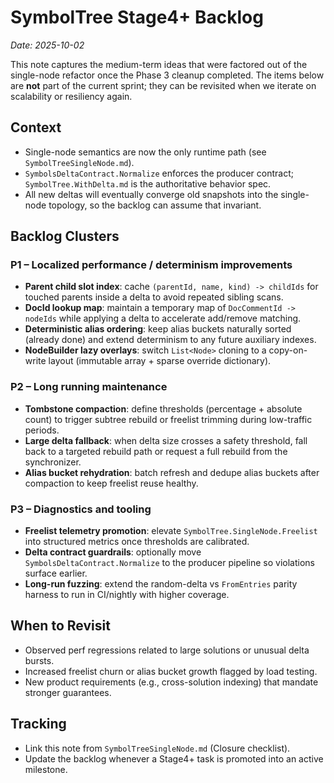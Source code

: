 # SymbolTree Stage4+ Backlog

_Date: 2025-10-02_

This note captures the medium-term ideas that were factored out of the single-node refactor once the Phase 3 cleanup completed. The items below are **not** part of the current sprint; they can be revisited when we iterate on scalability or resiliency again.

## Context
- Single-node semantics are now the only runtime path (see `SymbolTreeSingleNode.md`).
- `SymbolsDeltaContract.Normalize` enforces the producer contract; `SymbolTree.WithDelta.md` is the authoritative behavior spec.
- All new deltas will eventually converge old snapshots into the single-node topology, so the backlog can assume that invariant.

## Backlog Clusters

### P1 – Localized performance / determinism improvements
- **Parent child slot index**: cache `(parentId, name, kind) -> childIds` for touched parents inside a delta to avoid repeated sibling scans.
- **DocId lookup map**: maintain a temporary map of `DocCommentId -> nodeIds` while applying a delta to accelerate add/remove matching.
- **Deterministic alias ordering**: keep alias buckets naturally sorted (already done) and extend determinism to any future auxiliary indexes.
- **NodeBuilder lazy overlays**: switch `List<Node>` cloning to a copy-on-write layout (immutable array + sparse override dictionary).

### P2 – Long running maintenance
- **Tombstone compaction**: define thresholds (percentage + absolute count) to trigger subtree rebuild or freelist trimming during low-traffic periods.
- **Large delta fallback**: when delta size crosses a safety threshold, fall back to a targeted rebuild path or request a full rebuild from the synchronizer.
- **Alias bucket rehydration**: batch refresh and dedupe alias buckets after compaction to keep freelist reuse healthy.

### P3 – Diagnostics and tooling
- **Freelist telemetry promotion**: elevate `SymbolTree.SingleNode.Freelist` into structured metrics once thresholds are calibrated.
- **Delta contract guardrails**: optionally move `SymbolsDeltaContract.Normalize` to the producer pipeline so violations surface earlier.
- **Long-run fuzzing**: extend the random-delta vs `FromEntries` parity harness to run in CI/nightly with higher coverage.

## When to Revisit
- Observed perf regressions related to large solutions or unusual delta bursts.
- Increased freelist churn or alias bucket growth flagged by load testing.
- New product requirements (e.g., cross-solution indexing) that mandate stronger guarantees.

## Tracking
- Link this note from `SymbolTreeSingleNode.md` (Closure checklist).
- Update the backlog whenever a Stage4+ task is promoted into an active milestone.

